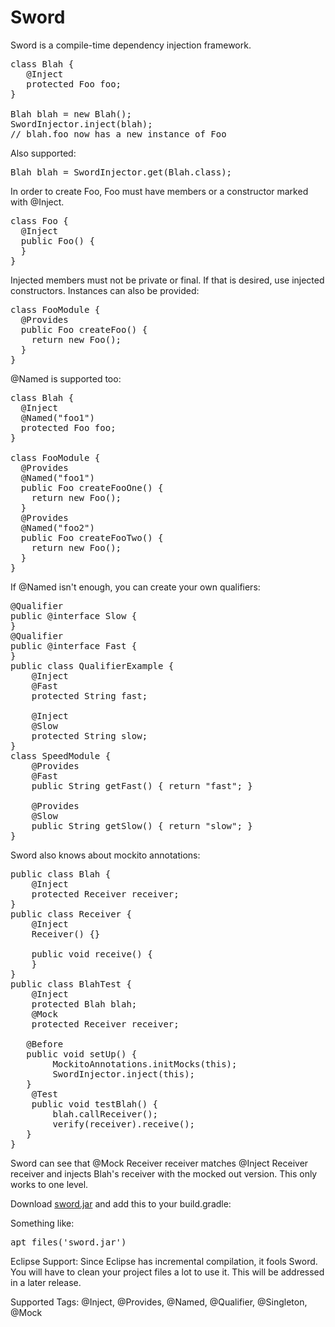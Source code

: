 # Sword
Sword is a compile-time dependency injection framework. 
<pre>
class Blah {
   @Inject
   protected Foo foo;
}

Blah blah = new Blah();
SwordInjector.inject(blah);
// blah.foo now has a new instance of Foo
</pre>
Also supported:
<pre>
Blah blah = SwordInjector.get(Blah.class);
</pre>
In order to create Foo, Foo must have members or a constructor marked with @Inject.

<pre>
class Foo {
  @Inject
  public Foo() {
  }
}
</pre>

Injected members must not be private or final. If that is desired, use injected constructors.
Instances can also be provided:

<pre>
class FooModule {
  @Provides
  public Foo createFoo() {
    return new Foo();
  }
}
</pre>

@Named is supported too:
<pre>
class Blah {
  @Inject
  @Named("foo1")
  protected Foo foo;
}

class FooModule {
  @Provides
  @Named("foo1")
  public Foo createFooOne() {
    return new Foo();
  }
  @Provides
  @Named("foo2")
  public Foo createFooTwo() {
    return new Foo();
  }
}
</pre>

If @Named isn't enough, you can create your own qualifiers:
<pre>
@Qualifier
public @interface Slow {
}
@Qualifier
public @interface Fast {
}
public class QualifierExample {
	@Inject
	@Fast
	protected String fast;
	
	@Inject
	@Slow
	protected String slow;
}
class SpeedModule {
	@Provides
	@Fast
	public String getFast() { return "fast"; }
	
	@Provides
	@Slow
	public String getSlow() { return "slow"; }
}
</pre>
Sword also knows about mockito annotations:
<pre>
public class Blah {
	@Inject
	protected Receiver receiver;
}
public class Receiver {
	@Inject
	Receiver() {}

	public void receive() {
	}
}
public class BlahTest {
	@Inject
	protected Blah blah;
	@Mock
	protected Receiver receiver;

   @Before
   public void setUp() {
		MockitoAnnotations.initMocks(this);
		SwordInjector.inject(this);
   }
	@Test
	public void testBlah() {
		blah.callReceiver();
		verify(receiver).receive();
   }
}
</pre>

Sword can see that @Mock Receiver receiver matches @Inject Receiver receiver and injects Blah's receiver with the mocked out version. This only works to one level.

Download <a href="https://github.com/jake-stacktrace/Sword/blob/master/com.jake.sword/sword.jar?raw=true">sword.jar</a> and add this to your build.gradle:

Something like:
<pre>
apt files('sword.jar')
</pre>

Eclipse Support:
Since Eclipse has incremental compilation, it fools Sword. You will have to clean your project files a lot to use it. This will be addressed in a later release.

Supported Tags:
  @Inject, @Provides, @Named, @Qualifier, @Singleton, @Mock
